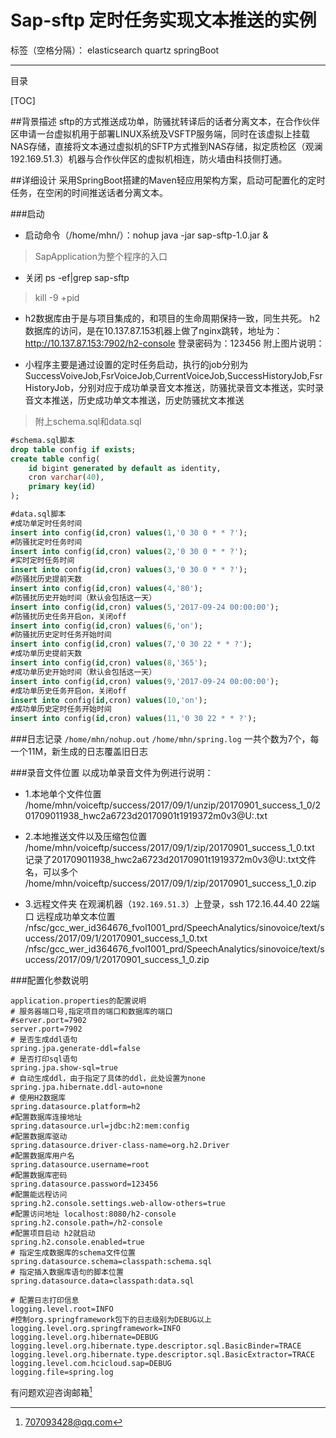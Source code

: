 # Sap-sftp 定时任务实现文本推送的实例

标签（空格分隔）： elasticsearch quartz springBoot

---
目录

[TOC]

##背景描述
sftp的方式推送成功单，防骚扰转译后的话者分离文本，在合作伙伴区申请一台虚拟机用于部署LINUX系统及VSFTP服务端，同时在该虚拟上挂载NAS存储，直接将文本通过虚拟机的SFTP方式推到NAS存储，拟定质检区（观澜192.169.51.3）机器与合作伙伴区的虚拟机相连，防火墙由科技侧打通。

##详细设计
采用SpringBoot搭建的Maven轻应用架构方案，启动可配置化的定时任务，在空闲的时间推送话者分离文本。

###启动
- 启动命令（/home/mhn/）：nohup java -jar sap-sftp-1.0.jar &
> SapApplication为整个程序的入口

- 关闭 ps -ef|grep sap-sftp
> kill -9 +pid

- h2数据库由于是与项目集成的，和项目的生命周期保持一致，同生共死。
  h2数据库的访问，是在10.137.87.153机器上做了nginx跳转，地址为：
  http://10.137.87.153:7902/h2-console
  登录密码为：123456
附上图片说明：

- 小程序主要是通过设置的定时任务启动，执行的job分别为SuccessVoiveJob,FsrVoiceJob,CurrentVoiceJob,SuccessHistoryJob,FsrHistoryJob，分别对应于成功单录音文本推送，防骚扰录音文本推送，实时录音文本推送，历史成功单文本推送，历史防骚扰文本推送

> 附上schema.sql和data.sql

```sql
#schema.sql脚本
drop table config if exists;
create table config(
    id bigint generated by default as identity,
    cron varchar(40),
    primary key(id)
);

```
```sql
#data.sql脚本
#成功单定时任务时间
insert into config(id,cron) values(1,'0 30 0 * * ?');
#防骚扰定时任务时间
insert into config(id,cron) values(2,'0 30 0 * * ?');
#实时定时任务时间
insert into config(id,cron) values(3,'0 30 0 * * ?');
#防骚扰历史提前天数
insert into config(id,cron) values(4,'80');
#防骚扰历史开始时间（默认会包括这一天）
insert into config(id,cron) values(5,'2017-09-24 00:00:00');
#防骚扰历史任务开启on，关闭off
insert into config(id,cron) values(6,'on');
#防骚扰历史定时任务开始时间
insert into config(id,cron) values(7,'0 30 22 * * ?');
#成功单历史提前天数
insert into config(id,cron) values(8,'365');
#成功单历史开始时间（默认会包括这一天） 
insert into config(id,cron) values(9,'2017-09-24 00:00:00');
#成功单历史任务开启on，关闭off
insert into config(id,cron) values(10,'on');
#成功单历史定时任务开始时间
insert into config(id,cron) values(11,'0 30 22 * * ?');

```

###日志记录
`/home/mhn/nohup.out`
`/home/mhn/spring.log` 一共个数为7个，每一个11M，新生成的日志覆盖旧日志

###录音文件位置
以成功单录音文件为例进行说明：

- 1.本地单个文件位置
/home/mhn/voiceftp/success/2017/09/1/unzip/20170901_success_1_0/201709011938_hwc2a6723d20170901t1919372m0v3@U:.txt


- 2.本地推送文件以及压缩包位置
/home/mhn/voiceftp/success/2017/09/1/zip/20170901_success_1_0.txt 记录了201709011938_hwc2a6723d20170901t1919372m0v3@U:.txt文件名，可以多个
/home/mhn/voiceftp/success/2017/09/1/zip/20170901_success_1_0.zip


- 3.远程文件夹
在观澜机器（`192.169.51.3`）上登录，ssh 172.16.44.40  22端口
远程成功单文本位置
/nfsc/gcc_wer_id364676_fvol1001_prd/SpeechAnalytics/sinovoice/text/success/2017/09/1/20170901_success_1_0.txt
/nfsc/gcc_wer_id364676_fvol1001_prd/SpeechAnalytics/sinovoice/text/success/2017/09/1/20170901_success_1_0.zip

###配置化参数说明
```
application.properties的配置说明
# 服务器端口号,指定项目的端口和数据库的端口
#server.port=7902
server.port=7902  
# 是否生成ddl语句
spring.jpa.generate-ddl=false    
# 是否打印sql语句
spring.jpa.show-sql=true    
# 自动生成ddl，由于指定了具体的ddl，此处设置为none
spring.jpa.hibernate.ddl-auto=none    
# 使用H2数据库
spring.datasource.platform=h2
#配置数据库连接地址
spring.datasource.url=jdbc:h2:mem:config
#配置数据库驱动
spring.datasource.driver-class-name=org.h2.Driver
#配置数据库用户名
spring.datasource.username=root
#配置数据库密码
spring.datasource.password=123456
#配置能远程访问
spring.h2.console.settings.web-allow-others=true
#配置访问地址 localhost:8080/h2-console
spring.h2.console.path=/h2-console
#配置项目启动 h2就启动
spring.h2.console.enabled=true
# 指定生成数据库的schema文件位置
spring.datasource.schema=classpath:schema.sql    
# 指定插入数据库语句的脚本位置
spring.datasource.data=classpath:data.sql  

# 配置日志打印信息
logging.level.root=INFO    
#控制org.springframework包下的日志级别为DEBUG以上
logging.level.org.springframework=INFO
logging.level.org.hibernate=DEBUG    
logging.level.org.hibernate.type.descriptor.sql.BasicBinder=TRACE    
logging.level.org.hibernate.type.descriptor.sql.BasicExtractor=TRACE    
logging.level.com.hcicloud.sap=DEBUG   
logging.file=spring.log

```




有问题欢迎咨询邮箱[^footnote1]

[^footnote1]: 707093428@qq.com





